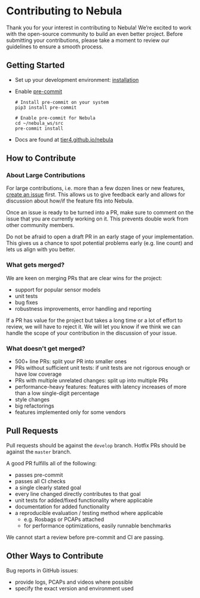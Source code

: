 # Contributing to Nebula

Thank you for your interest in contributing to Nebula!
We’re excited to work with the open-source community to build an even better project.
Before submitting your contributions, please take a moment to review our guidelines to ensure a smooth process.

## Getting Started

- Set up your development environment: [installation](installation.md)
- Enable [pre-commit](https://pre-commit.com/#install)

  ```shell
  # Install pre-commit on your system
  pip3 install pre-commit

  # Enable pre-commit for Nebula
  cd ~/nebula_ws/src
  pre-commit install
  ```

- Docs are found at [tier4.github.io/nebula](https://tier4.github.io/nebula)

## How to Contribute

### About Large Contributions

For large contributions, i.e. more than a few dozen lines or new features,
[create an issue](https://github.com/tier4/nebula/issues/new) first.
This allows us to give feedback early and allows for discussion about how/if the feature fits into
Nebula.

Once an issue is ready to be turned into a PR, make sure to comment on the issue that you are currently working on it.
This prevents double work from other community members.

Do not be afraid to open a draft PR in an early stage of your implementation.
This gives us a chance to spot potential problems early (e.g. line count) and lets us align with you better.

### What gets merged?

We are keen on merging PRs that are clear wins for the project:

- support for popular sensor models
- unit tests
- bug fixes
- robustness improvements, error handling and reporting

If a PR has value for the project but takes a long time or a lot of effort to review,
we will have to reject it. We will let you know if we think we can handle the scope of your
contribution in the discussion of your issue.

### What doesn't get merged?

- 500+ line PRs: split your PR into smaller ones
- PRs without sufficient unit tests: if unit tests are not rigorous enough or have low coverage
- PRs with multiple unrelated changes: split up into multiple PRs
- performance-heavy features: features with latency increases of more than a low single-digit percentage
- style changes
- big refactorings
- features implemented only for some vendors

## Pull Requests

Pull requests should be against the `develop` branch.
Hotfix PRs should be against the `master` branch.

A good PR fulfills all of the following:

- passes pre-commit
- passes all CI checks
- a single clearly stated goal
- every line changed directly contributes to that goal
- unit tests for added/fixed functionality where applicable
- documentation for added functionality
- a reproducible evaluation / testing method where applicable
  - e.g. Rosbags or PCAPs attached
  - for performance optimizations, easily runnable benchmarks

We cannot start a review before pre-commit and CI are passing.

## Other Ways to Contribute

Bug reports in GitHub issues:

- provide logs, PCAPs and videos where possible
- specify the exact version and environment used
